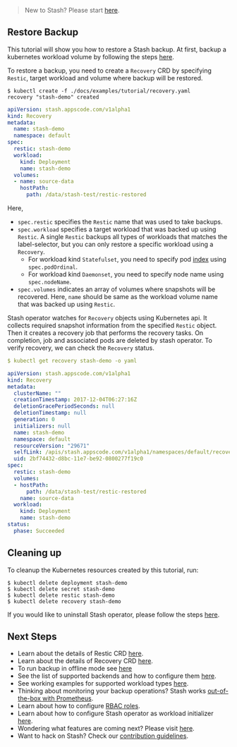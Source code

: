 > New to Stash? Please start [here](/docs/tutorials/README.md).

## Restore Backup
This tutorial will show you how to restore a Stash backup. At first, backup a kubernetes workload volume by following the steps [here](/docs/tutorials/backup.md). 

To restore a backup, you need to create a `Recovery` CRD by specifying `Restic`, target workload and volume where backup will be restored.

```console
$ kubectl create -f ./docs/examples/tutorial/recovery.yaml 
recovery "stash-demo" created
```

```yaml
apiVersion: stash.appscode.com/v1alpha1
kind: Recovery
metadata:
  name: stash-demo
  namespace: default
spec:
  restic: stash-demo
  workload:
    kind: Deployment
    name: stash-demo
  volumes:
  - name: source-data
    hostPath:
      path: /data/stash-test/restic-restored
```

Here,
 - `spec.restic` specifies the `Restic` name that was used to take backups. 
 - `spec.workload` specifies a target workload that was backed up using `Restic`. A single `Restic` backups all types of workloads that matches the label-selector, but you can only restore a specific workload using a `Recovery`. 
    - For workload kind `Statefulset`, you need to specify pod [index](https://kubernetes.io/docs/tutorials/stateful-application/basic-stateful-set/#pods-in-a-statefulset) using `spec.podOrdinal`. 
    - For workload kind `Daemonset`, you need to specify node name using `spec.nodeName`. 
 - `spec.volumes` indicates an array of volumes where snapshots will be recovered. Here, `name` should be same as the workload volume name that was backed up using `Restic`. 

Stash operator watches for `Recovery` objects using Kubernetes api. It collects required snapshot information from the specified `Restic` object. Then it creates a recovery job that performs the recovery tasks. On completion, job and associated pods are deleted by stash operator. To verify recovery, we can check the `Recovery` status.

```yaml
$ kubectl get recovery stash-demo -o yaml

apiVersion: stash.appscode.com/v1alpha1
kind: Recovery
metadata:
  clusterName: ""
  creationTimestamp: 2017-12-04T06:27:16Z
  deletionGracePeriodSeconds: null
  deletionTimestamp: null
  generation: 0
  initializers: null
  name: stash-demo
  namespace: default
  resourceVersion: "29671"
  selfLink: /apis/stash.appscode.com/v1alpha1/namespaces/default/recoveries/stash-demo
  uid: 2bf74432-d8bc-11e7-be92-0800277f19c0
spec:
  restic: stash-demo
  volumes:
  - hostPath:
      path: /data/stash-test/restic-restored
    name: source-data
  workload:
    kind: Deployment
    name: stash-demo
status:
  phase: Succeeded
```

## Cleaning up

To cleanup the Kubernetes resources created by this tutorial, run:

```console
$ kubectl delete deployment stash-demo
$ kubectl delete secret stash-demo
$ kubectl delete restic stash-demo
$ kubectl delete recovery stash-demo
```

If you would like to uninstall Stash operator, please follow the steps [here](/docs/uninstall.md).

## Next Steps

- Learn about the details of Restic CRD [here](/docs/concept_restic.md).
- Learn about the details of Recovery CRD [here](/docs/concept_recovery.md).
- To run backup in offline mode see [here](/docs/tutorials/offline_backup.md)
- See the list of supported backends and how to configure them [here](/docs/tutorials/backends.md).
- See working examples for supported workload types [here](/docs/tutorials/workloads.md).
- Thinking about monitoring your backup operations? Stash works [out-of-the-box with Prometheus](/docs/tutorials/monitoring.md).
- Learn about how to configure [RBAC roles](/docs/tutorials/rbac.md).
- Learn about how to configure Stash operator as workload initializer [here](/docs/tutorials/initializer.md).
- Wondering what features are coming next? Please visit [here](/ROADMAP.md). 
- Want to hack on Stash? Check our [contribution guidelines](/CONTRIBUTING.md).